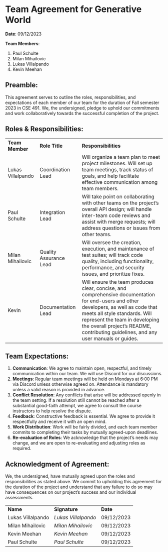 # **Team Agreement for Generative World**

**Date**: 09/12/2023

**Team Members**:



1. Paul Schulte
2. Milan Mihailovic
3. Lukas Villalpando
4. Kevin Meehan


## **Preamble:**

This agreement serves to outline the roles, responsibilities, and expectations of each member of our team for the duration of Fall semester 2023 in CSE 491. We, the undersigned, pledge to uphold our commitments and work collaboratively towards the successful completion of the project.


## **Roles & Responsibilities:**


<table>
  <tr>
   <td><strong>Team Member</strong>
   </td>
   <td><strong>Role Title</strong>
   </td>
   <td><strong>Responsibilities</strong>
   </td>
  </tr>
  <tr>
   <td>Lukas Villalpando
   </td>
   <td>Coordination Lead
   </td>
   <td>Will organize a team plan to meet project milestones. Will set up team meetings, track status of goals, and help facilitate effective communication among team members.
   </td>
  </tr>
  <tr>
   <td>Paul Schulte
   </td>
   <td>Integration Lead
   </td>
   <td>Will take point on collaborating with other teams on the project’s overall API design; will handle inter-team code reviews and assist with merge requests; will address questions or issues from other teams.
   </td>
  </tr>
  <tr>
   <td>Milan Mihailovic
   </td>
   <td>Quality Assurance Lead
   </td>
   <td>Will oversee the creation, execution, and maintenance of test suites; will track code quality, including functionality, performance, and security issues, and prioritize fixes.
   </td>
  </tr>
  <tr>
   <td>Kevin 
   </td>
   <td>Documentation Lead
   </td>
   <td>Will ensure the team produces clear, concise, and comprehensive documentation for end-users and other developers, as well as code that meets all style standards. Will represent the team in developing the overall project’s README, contributing guidelines, and any user manuals or guides.
   </td>
  </tr>
</table>



## **Team Expectations:**



1. **Communication**: We agree to maintain open, respectful, and timely communication within our team. We will use Discord for our discussions.
2. **Meetings**: Regular team meetings will be held on Mondays at 6:00 PM via Discord unless otherwise agreed on. Attendance is mandatory unless a valid reason is provided in advance.
3. **Conflict Resolution**: Any conflicts that arise will be addressed openly in the team setting. If a resolution still cannot be reached after a substantial good-faith attempt, we agree to consult the course instructors to help resolve the dispute.
4. **Feedback**: Constructive feedback is essential. We agree to provide it respectfully and receive it with an open mind.
5. **Work Distribution**: Work will be fairly divided, and each team member commits to completing their tasks by mutually agreed-upon deadlines.
6. **Re-evaluation of Roles**: We acknowledge that the project’s needs may change, and we are open to re-evaluating and adjusting roles as required.


## **Acknowledgment of Agreement:**

We, the undersigned, have mutually agreed upon the roles and responsibilities as stated above. We commit to upholding this agreement for the duration of the project and understand that any failure to do so may have consequences on our project’s success and our individual assessments.


<table>
  <tr>
   <td><strong>Name</strong>
   </td>
   <td><strong>Signature</strong>
   </td>
   <td><strong>Date</strong>
   </td>
  </tr>
  <tr>
   <td>Lukas Villalpando
   </td>
   <td><em>Lukas Villalpando</em>
   </td>
   <td>09/12/2023
   </td>
  </tr>
  <tr>
   <td>Milan Mihailovic
   </td>
   <td><em>Milan Mihailovic</em>
   </td>
   <td>09/12/2023
   </td>
  </tr>
  <tr>
   <td>Kevin Meehan
   </td>
   <td><em>Kevin Meehan</em>
   </td>
   <td>09/12/2023
   </td>
  </tr>
  <tr>
   <td>Paul Schulte
   </td>
   <td><em>Paul Schulte</em>
   </td>
   <td>09/12/2023
   </td>
  </tr>
</table>
